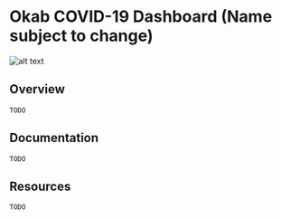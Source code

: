 # Okab COVID-19 Dashboard (Name subject to change)
![alt text](https://www.star-facts.com/wp-content/uploads/2020/09/Sabik.webp)

## Overview
    TODO

## Documentation
    TODO

## Resources
    TODO